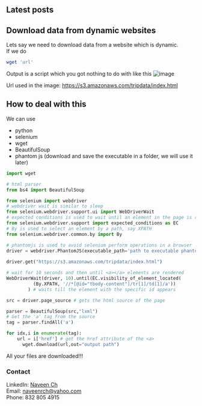## Latest posts
## Download data from dynamic websites
Lets say we need to download data from a website which is dynamic.<br>
If we do
```bash
wget 'url'
```
Output is a script which you got nothing to do with like this
![image](https://user-images.githubusercontent.com/30205620/29646283-8a02a390-8850-11e7-8152-317991d6e8b2.png)

Url used in the image: https://s3.amazonaws.com/tripdata/index.html

## How to deal with this
We can use
+ python
+ selenium
+ wget
+ BeautifulSoup
+ phantom js (download and save the executable in a folder, we will use it later)

```python
import wget

# html parser
from bs4 import BeautifulSoup

from selenium import webdriver
# webdriver wait is similar to sleep
from selenium.webdriver.support.ui import WebDriverWait
# expected conditions is used to wait until an element in the page is rendered
from selenium.webdriver.support import expected_conditions as EC
# By is used to select an element by a path, say XPATH
from selenium.webdriver.common.by import By

# phantomjs is used to avoid selenium perform operations in a browser
driver = webdriver.PhantomJS(executable_path='path to executable phantomjs along with phantomjs.exe')
        
driver.get("https://s3.amazonaws.com/tripdata/index.html")

# wait for 10 seconds and then until <a></a> elements are rendered
WebDriverWait(driver, 10).until(EC.visibility_of_element_located(
          (By.XPATH, '//*[@id="tbody-content"]/tr[1]/td[1]/a'))
        ) # waits till the element with the specific id appears

src = driver.page_source # gets the html source of the page

parser = BeautifulSoup(src,"lxml") 
# Get the 'a' tag from the source
tag = parser.findAll('a')

for idx,i in enumerate(tag):
    url = i['href'] # get the href attribute of the <a>
	  wget.download(url,out="output path")
```


All your files are downloaded!!!




### Contact

LinkedIn: <a href="https://www.linkedin.com/in/naveen-c-823226141/" target="_blank">Naveen Ch </a><br>
Email: naveenrch@yahoo.com<br>
Phone: 832 805 4915

